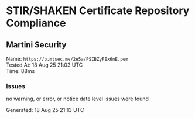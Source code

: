# STIR/SHAKEN Certificate Repository Compliance

## Martini Security

Name: `https://p.mtsec.me/2e5a/PSIBZyFEx6nE.pem`\
Tested At: 18 Aug 25 21:03 UTC\
Time: 88ms

### Issues

no warning, or error, or notice date level issues were found

Generated: 18 Aug 25 21:13 UTC